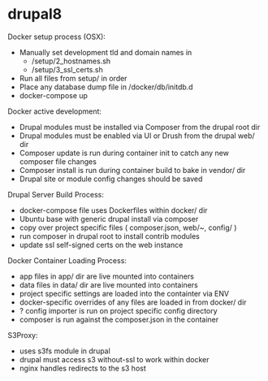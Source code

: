 # drupal8

Docker setup process (OSX):
* Manually set development tld and domain names in
  * /setup/2_hostnames.sh
  * /setup/3_ssl_certs.sh
* Run all files from setup/ in order
* Place any database dump file in /docker/db/initdb.d
* docker-compose up

Docker active development:
* Drupal modules must be installed via Composer from the drupal root dir
* Drupal modules must be enabled via UI or Drush from the drupal web/ dir
* Composer update is run during container init to catch any new composer file changes
* Composer install is run during container build to bake in vendor/ dir
* Drupal site or module config changes should be saved

Drupal Server Build Process:
* docker-compose file uses Dockerfiles within docker/ dir
* Ubuntu base with generic drupal install via composer
* copy over project specific files ( composer.json, web/~, config/ )
* run composer in drupal root to install contrib modules
* update ssl self-signed certs on the web instance

Docker Container Loading Process:
* app files in app/ dir are live mounted into containers
* data files in data/ dir are live mounted into containers
* project specific settings are loaded into the containter via ENV
* docker-specific overrides of any files are loaded in from docker/ dir
* ? config importer is run on project specific config directory
* composer is run against the composer.json in the container

S3Proxy:
* uses s3fs module in drupal
* drupal must access s3 without-ssl to work within docker
* nginx handles redirects to the s3 host
